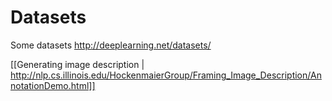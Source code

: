 # Datasets
Some datasets
http://deeplearning.net/datasets/

[[Generating image description | http://nlp.cs.illinois.edu/HockenmaierGroup/Framing_Image_Description/AnnotationDemo.html]]
